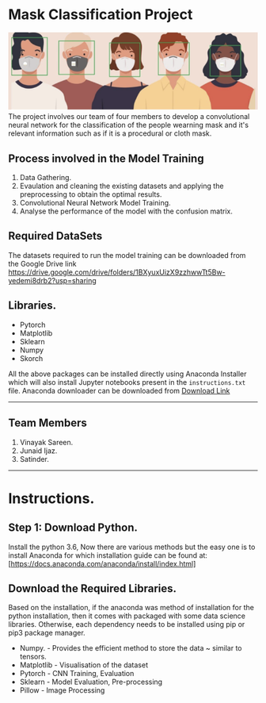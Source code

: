# Mask Classification Project
<img src = "banner.png" />
The project involves our team of four members to develop a convolutional neural network for the classification of the people wearning mask and it's relevant information such as if it is a procedural or cloth mask. 


## Process involved in the Model Training
1. Data Gathering. 
2. Evaulation and cleaning the existing datasets and applying the preprocessing to obtain the optimal results.
3. Convolutional Neural Network Model Training.
4. Analyse the performance of the model with the confusion matrix. 

## Required DataSets
The datasets required to run the model training can be downloaded from the Google Drive link 
https://drive.google.com/drive/folders/1BXyuxUizX9zzhwwTt5Bw-yedemi8drb2?usp=sharing


## Libraries. 
<ul>
    <li> Pytorch </li>
    <li> Matplotlib </li>
    <li> Sklearn </li>
    <li> Numpy</li>
    <li> Skorch </li>
</ul>

All the above packages can be installed directly using Anaconda Installer which will also install Jupyter notebooks present in the ```instructions.txt``` file. Anaconda downloader can be downloaded from [Download Link](https://www.anaconda.com/distribution/)

<hr/>

## Team Members
<ol>
    <li> Vinayak Sareen.</li>
    <li> Junaid Ijaz.</li>
    <li> Satinder.</li>
</ol>

<hr />

# Instructions.


## Step 1: Download Python.

Install the python 3.6, Now there are various methods but the easy one is to install 
Anaconda for which installation guide can be found at: [https://docs.anaconda.com/anaconda/install/index.html]


## Download the Required Libraries. 
Based on the installation, if the anaconda was method of installation for the python installation, then it comes with packaged with some data science libraries. Otherwise, each dependency needs to be installed using pip or pip3 package manager. 

<ul>
  <li> Numpy. - Provides the efficient method to store the data ~ similar to tensors.</li>
  <li> Matplotlib - Visualisation of the dataset </li>
  <li> Pytorch - CNN Training, Evaluation </li>
  <li> Sklearn - Model Evaluation, Pre-processing</li>
  <li> Pillow - Image Processing </li>
</ul>



    

